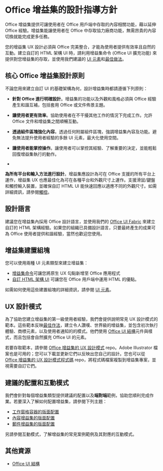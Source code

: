 # Office 增益集的設計指導方針

Office 增益集提供可讓使用者在 Office 用戶端中存取的內容相關功能，藉以延伸 Office 經驗。增益集能讓使用者在 Office 中存取協力廠商功能，無需昂貴的內容切換就能完成更多任務。 

 您的增益集 UX 設計必須與 Office 完美整合，才能為使用者提供有效率且自然的互動。建立自訂的 HTML 架構 UI 時，請利用增益集命令 (Office UI 擴充功能) 來提供對您增益集的存取，並使用我們建議的 [UI 元素](ui-elements/ui-elements.md)和[最佳做法](https://dev.office.com/docs/add-ins/overview/add-in-development-best-practices)。 
 
 
## 核心 Office 增益集設計原則
不論您用來建立自訂 UI 的基礎架構為何，設計增益集時都請遵循下列原則： 

- **針對 Office 進行明確設計**。增益集的功能以及外觀和風格必須與 Office 經驗產生和諧互補，包括套用 Office 或文件佈景主題。
 
- **讓使用者更有效率**。協助使用者在不干擾其他工作的情況下完成工作。允許 Office 文件和增益集之間順暢互動。 

- **透過組件區塊強化內容**。透過任何附屬組件區塊，強調增益集內容及功能。避免無法提升使用者經驗的多餘 UI 元素，最大化使用空間。  

- **讓使用者能掌控操作**。讓使用者可以掌控其經驗、了解重要的決定，並能輕鬆回復增益集執行的動作。 

- 
  **為所有平台和輸入方法進行設計**。增益集應設計為可在 Office 支援的所有平台上運作，增益集 UX 也應最佳化為可在各種平台和外觀尺寸上運作。支援滑鼠/鍵盤和觸控輸入裝置，並確保自訂 HTML UI 能快速回應以適應不同的外觀尺寸。如需詳細資訊，請參閱[觸控](https://msdn.microsoft.com/EN-US/library/mt590883.aspx#bk_Touch)。 


## 設計語言
建議您在增益集內採用 Office 設計語言，並使用我們的 [Office UI Fabric](https://dev.office.com/fabric) 來建立自訂的 HTML 架構經驗。如果您的組織已具備設計語言，只要最終產生的成果可為 Office 使用者提供和諧經驗，當然也歡迎您使用。 


## 增益集建置組塊
您可以使用兩種 UI 元素類型來建立增益集： 

- [增益集命令](ui-elements/ui-elements.md#add-in-commands)可讓您將原生 UX 勾點新增至 Office 應用程式
- [自訂 HTML 架構 UI](ui-elements/ui-elements.md#custom-html-based-ui) 可讓您在 Office 用戶端中運用 HTML 的優點。 

如需如何使用這些建置組塊的詳細資訊，請參閱 [UI 元素](ui-elements/ui-elements.md)。  

## UX 設計模式

為了協助您建立增益集的第一級使用者經驗，我們會提供說明常見 UX 設計模式的範本。這些範本反映[最佳作法](https://dev.office.com/docs/add-ins/overview/add-in-development-best-practices)，建立令人讚嘆、世界級的增益集，並包含初次執行體驗、商標元素，以及使用者通知的的模式。他們使用 [Office UI 結構](https://dev.office.com/fabric)元件與樣式，而且包括會自然擴充 Office UI 的元素。

若要存取範本，請參閱 [Office 增益集的 UX 設計模式](https://github.com/OfficeDev/Office-Add-in-UX-Design-Patterns) repo。Adobe Illustrator 檔案也是可用的；您可以下載並更新它們以反映出您自己的設計。您也可以從 [Office 增益集的 UX 設計模式程式碼](https://github.com/OfficeDev/Office-Add-in-UX-Design-Patterns-Code) repo，將程式碼檔案複製到增益集專案，並視需要自訂它們。 

## 建議的配置和互動模式
我們會針對每個增益集類型提供建議的配置以及**端對端**範例，協助您順利完成作業。若要深入了解如何配置增益集，請參閱下列主題：

- [工作窗格容器的版面配置](ui-elements/layout-for-task-pane-add-ins.md)
- [內容增益集的版面配置](ui-elements/layout-for-content-add-ins.md) 
- [郵件增益集的版面配置](ui-elements/layouts-for-outlook-add-ins.md)

另請參閱互動模式，了解增益集的常見案例範例及其對應的互動模式。

## 其他資源

- [Office UI 結構](https://dev.office.com/fabric) 

